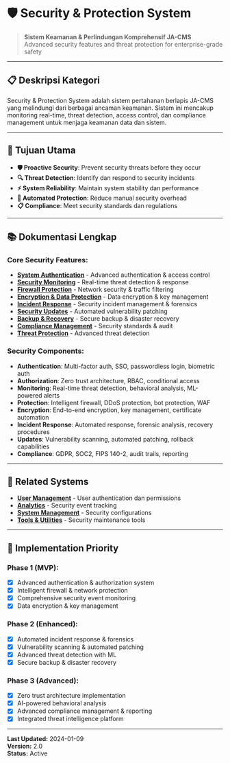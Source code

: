 # 🛡️ Security & Protection System

> **Sistem Keamanan & Perlindungan Komprehensif JA-CMS**  
> Advanced security features and threat protection for enterprise-grade safety

---

## 📋 **Deskripsi Kategori**

Security & Protection System adalah sistem pertahanan berlapis JA-CMS yang melindungi dari berbagai ancaman keamanan. Sistem ini mencakup monitoring real-time, threat detection, access control, dan compliance management untuk menjaga keamanan data dan sistem.

---

## 🎯 **Tujuan Utama**

- **🛡️ Proactive Security**: Prevent security threats before they occur
- **🔍 Threat Detection**: Identify dan respond to security incidents
- **⚡ System Reliability**: Maintain system stability dan performance
- **🤖 Automated Protection**: Reduce manual security overhead
- **📋 Compliance**: Meet security standards dan regulations

---

## 📚 **Dokumentasi Lengkap**

### **Core Security Features:**
- **[System Authentication](./authentication.md)** - Advanced authentication & access control
- **[Security Monitoring](./monitoring.md)** - Real-time threat detection & response
- **[Firewall Protection](./firewall.md)** - Network security & traffic filtering
- **[Encryption & Data Protection](./encryption.md)** - Data encryption & key management
- **[Incident Response](./incidents.md)** - Security incident management & forensics
- **[Security Updates](./updates.md)** - Automated vulnerability patching
- **[Backup & Recovery](./backups.md)** - Secure backup & disaster recovery
- **[Compliance Management](./compliance.md)** - Security standards & audit
- **[Threat Protection](./threat-protection.md)** - Advanced threat detection

### **Security Components:**
- **Authentication**: Multi-factor auth, SSO, passwordless login, biometric auth
- **Authorization**: Zero trust architecture, RBAC, conditional access
- **Monitoring**: Real-time threat detection, behavioral analysis, ML-powered alerts
- **Protection**: Intelligent firewall, DDoS protection, bot protection, WAF
- **Encryption**: End-to-end encryption, key management, certificate automation
- **Incident Response**: Automated response, forensic analysis, recovery procedures
- **Updates**: Vulnerability scanning, automated patching, rollback capabilities
- **Compliance**: GDPR, SOC2, FIPS 140-2, audit trails, reporting

---

## 🔗 **Related Systems**

- **[User Management](../05_users/)** - User authentication dan permissions
- **[Analytics](../01_analytics/)** - Security event tracking
- **[System Management](../07_system/)** - Security configurations
- **[Tools & Utilities](../08_tools/)** - Security maintenance tools

---

## 🚀 **Implementation Priority**

### **Phase 1 (MVP):**
- [x] Advanced authentication & authorization system
- [x] Intelligent firewall & network protection
- [x] Comprehensive security event monitoring
- [x] Data encryption & key management

### **Phase 2 (Enhanced):**
- [x] Automated incident response & forensics
- [x] Vulnerability scanning & automated patching
- [x] Advanced threat detection with ML
- [x] Secure backup & disaster recovery

### **Phase 3 (Advanced):**
- [x] Zero trust architecture implementation
- [x] AI-powered behavioral analysis
- [x] Advanced compliance management & reporting
- [x] Integrated threat intelligence platform

---

**Last Updated:** 2024-01-09  
**Version:** 2.0  
**Status:** Active
